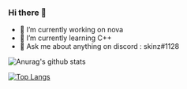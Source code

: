 ### Hi there 👋

- 🔭 I’m currently working on nova
- 🌱 I’m currently learning C++
- 💬 Ask me about anything on discord : skinz#1128

![Anurag's github stats](https://github-readme-stats.vercel.app/api?username=skinz3&show_icons=true)

[![Top Langs](https://github-readme-stats.vercel.app/api/top-langs/?username=skinz3&langs_count=8)](https://github.com/anuraghazra/github-readme-stats)


